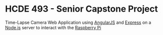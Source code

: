 # HCDE 493 - Senior Capstone Project

Time-Lapse Camera Web Application using [AngularJS](http://angularjs.org/) and [Express](http://expressjs.com/) on a [Node.js](http://nodejs.org/) server to interact with the [Raspberry Pi](http://www.raspberrypi.org/)